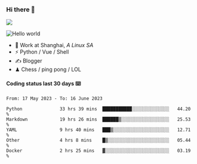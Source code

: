 ### Hi there 👋
![](https://komarev.com/ghpvc/?username=Xuhandsome)


<img src="https://github-readme-stats.vercel.app/api?username=XuHandsome&show_icons=true&theme=merko" alt="Hello world">

<br/>

- 🍻  Work at Shanghai, _A Linux SA_
- ⚡  Python / Vue / Shell
- ✍️  Blogger
- ♟  Chess / ping pong / LOL

#### Coding status last 30 days ⌨️

<!--START_SECTION:waka-->

```text
From: 17 May 2023 - To: 16 June 2023

Python              33 hrs 39 mins  ███████████░░░░░░░░░░░░░░   44.20 %
Markdown            19 hrs 26 mins  ██████▒░░░░░░░░░░░░░░░░░░   25.53 %
YAML                9 hrs 40 mins   ███▒░░░░░░░░░░░░░░░░░░░░░   12.71 %
Other               4 hrs 8 mins    █▒░░░░░░░░░░░░░░░░░░░░░░░   05.44 %
Docker              2 hrs 25 mins   ▓░░░░░░░░░░░░░░░░░░░░░░░░   03.19 %
```

<!--END_SECTION:waka-->
